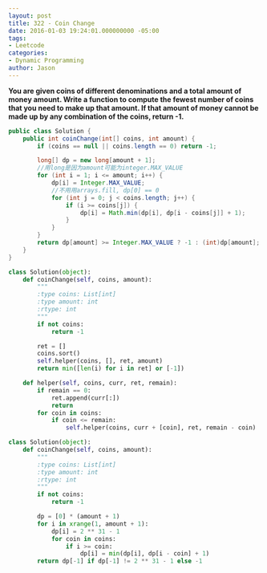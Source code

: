 ```yaml
---
layout: post
title: 322 - Coin Change
date: 2016-01-03 19:24:01.000000000 -05:00
tags:
- Leetcode
categories:
- Dynamic Programming
author: Jason
---
```

**You are given coins of different denominations and a total amount of money amount. Write a function to compute the fewest number of coins that you need to make up that amount. If that amount of money cannot be made up by any combination of the coins, return -1.**


``` java
public class Solution {
    public int coinChange(int[] coins, int amount) {
        if (coins == null || coins.length == 0) return -1;

        long[] dp = new long[amount + 1];
        //用long是因为amount可能为integer.MAX_VALUE
        for (int i = 1; i <= amount; i++) {
            dp[i] = Integer.MAX_VALUE;
            //不用用arrays.fill, dp[0] == 0
            for (int j = 0; j < coins.length; j++) {
                if (i >= coins[j]) {
                    dp[i] = Math.min(dp[i], dp[i - coins[j]] + 1);
                }
            }
        }
        return dp[amount] >= Integer.MAX_VALUE ? -1 : (int)dp[amount];
    }
}
```

```python
class Solution(object):
    def coinChange(self, coins, amount):
        """
        :type coins: List[int]
        :type amount: int
        :rtype: int
        """
        if not coins:
            return -1

        ret = []
        coins.sort()
        self.helper(coins, [], ret, amount)
        return min([len(i) for i in ret] or [-1])

    def helper(self, coins, curr, ret, remain):
        if remain == 0:
            ret.append(curr[:])
            return
        for coin in coins:
            if coin <= remain:
                self.helper(coins, curr + [coin], ret, remain - coin)
```

``` python
class Solution(object):
    def coinChange(self, coins, amount):
        """
        :type coins: List[int]
        :type amount: int
        :rtype: int
        """
        if not coins:
            return -1

        dp = [0] * (amount + 1)
        for i in xrange(1, amount + 1):
            dp[i] = 2 ** 31 - 1
            for coin in coins:
                if i >= coin:
                    dp[i] = min(dp[i], dp[i - coin] + 1)
        return dp[-1] if dp[-1] != 2 ** 31 - 1 else -1
```
